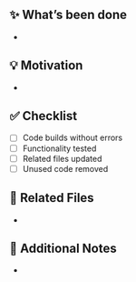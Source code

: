 ## ✨ What’s been done

-

## 💡 Motivation

-

## ✅ Checklist

- [ ] Code builds without errors
- [ ] Functionality tested
- [ ] Related files updated
- [ ] Unused code removed

## 📂 Related Files

-

## 🔗 Additional Notes

-
